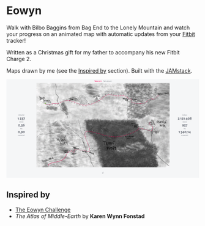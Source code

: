 Eowyn
=====

Walk with Bilbo Baggins from Bag End to the Lonely Mountain and watch your progress on an animated map with automatic updates from your [Fitbit](https://www.fitbit.com) tracker!

Written as a Christmas gift for my father to accompany his new Fitbit Charge 2.

Maps drawn by me (see the [Inspired by](#inspired-by) section). Built with the [JAMstack](https://jamstack.org/).

![Eowyn application screencast](screencast.gif)

Inspired by
-----------

- [The Eowyn Challenge](http://home.insightbb.com/eowynchallenge/index.html)
- _The Atlas of Middle-Earth_ by __Karen Wynn Fonstad__
